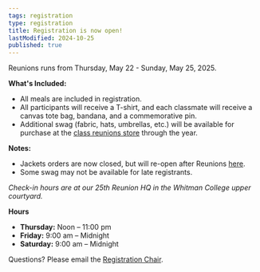 ```yaml
---
tags: registration
type: registration
title: Registration is now open!
lastModified: 2024-10-25
published: true
---
```

Reunions runs from Thursday, May 22 - Sunday, May 25, 2025.

<!--**Early registration will run through December 31, 2024.**-->

<!--**Please register early!** The more certainty we have around attendance, the more budget we can commit to making sure you and your guests have a great time.-->

**What's Included:**
- All meals are included in registration.
- All participants will receive a T-shirt, and each classmate will receive a canvas tote bag, bandana, and a commemorative pin.
- Additional swag (fabric, hats, umbrellas, etc.) will be available for purchase at the [class reunions store](https://princeton.reunioniq.com/shop/classof00) through the year.

**Notes:**
- Jackets orders are now closed, but will re-open after Reunions  [here](https://princeton.reunioniq.com/shop/classof00).
- Some swag may not be available for late registrants. 
<!--- Depending on demand, we ***may*** do a follow-on order ***after*** Reunions (you won't look good if you show up) for those who missed out and want their 25th jacket for future Princeton events. These will be significantly more expensive to accommodate a small run and include shipping. **[Order it now.](https://princeton.reunioniq.com/shop/classof00)**-->


*Check-in hours are at our 25th Reunion HQ in the Whitman College upper courtyard.*

**Hours**
* **Thursday:** Noon – 11:00 pm
* **Friday:** 9:00 am – Midnight
* **Saturday:** 9:00 am – Midnight

Questions? Please email the [Registration Chair](mailto:princeton2000.reg@gmail.com).
